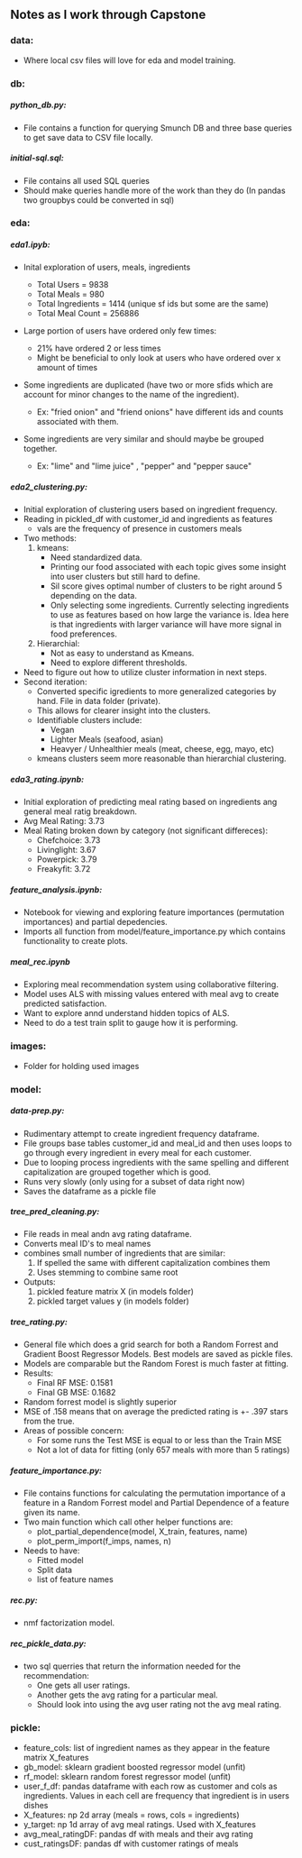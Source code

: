 ## Notes as I work through Capstone


### data:
   - Where local csv files will love for eda and model training.


### db:
##### python_db.py:
- File contains a function for querying Smunch DB and three base queries to get save data to CSV file locally.

##### initial-sql.sql:
- File contains all used SQL queries
- Should make queries handle more of the work than they do (In pandas two groupbys could be converted in sql)


### eda:
##### eda1.ipyb:
- Inital exploration of users, meals, ingredients
  - Total Users = 9838
  - Total Meals = 980
  - Total Ingredients = 1414 (unique sf ids but some are the same)
  - Total Meal Count = 256886

- Large portion of users have ordered only few times:
  - 21% have ordered 2 or less times
  - Might be beneficial to only look at users who have ordered over x amount of times

- Some ingredients are duplicated (have two or more sfids which are account for minor changes to the name of the ingredient).
  - Ex: "fried onion" and "friend onions" have different ids and counts associated with them.
- Some ingredients are very similar and should maybe be grouped together.
  - Ex: "lime" and "lime juice" , "pepper" and "pepper sauce"

##### eda2_clustering.py:
- Initial exploration of clustering users based on ingredient frequency.
- Reading in pickled_df with customer_id and ingredients as features
	- vals are the frequency of presence in customers meals
- Two methods:
	1. kmeans:
		- Need standardized data.
		- Printing our food associated with each topic gives some insight into user clusters but still hard to define.
		- Sil score gives optimal number of clusters to be right around 5 depending on the data.
		- Only selecting some ingredients. Currently selecting ingredients to use as features based on how large the variance is. Idea here is that ingredients with larger variance will have more signal in food preferences.
	2. Hierarchial:
		- Not as easy to understand as Kmeans.
		- Need to explore different thresholds.
- Need to figure out how to utilize cluster information in next steps.
- Second iteration:
	- Converted specific igredients to more generalized categories by hand. File in data folder (private).
	- This allows for clearer insight into the clusters.
	- Identifiable clusters include:
		- Vegan
		- Lighter Meals (seafood, asian)
		- Heavyer / Unhealthier meals (meat, cheese, egg, mayo, etc)
	- kmeans clusters seem more reasonable than hierarchial clustering.

##### eda3_rating.ipynb:
- Initial exploration of predicting meal rating based on ingredients ang general meal ratig breakdown.
- Avg Meal Rating: 3.73
- Meal Rating broken down by category (not significant differeces):
	- Chefchoice: 3.73
	- Livinglight: 3.67
	- Powerpick: 3.79
	- Freakyfit: 3.72

##### feature_analysis.ipynb:
- Notebook for viewing and exploring feature importances (permutation importances) and partial depedencies.
- Imports all function from model/feature_importance.py which contains functionality to create plots.

##### meal_rec.ipynb
- Exploring meal recommendation system using collaborative filtering.
- Model uses ALS with missing values entered with meal avg to create predicted satisfaction.
- Want to explore annd understand hidden topics of ALS.
- Need to do a test train split to gauge how it is performing.

### images:
- Folder for holding used images


### model:
##### data-prep.py:
- Rudimentary attempt to create ingredient frequency dataframe.
- File groups base tables customer_id and meal_id and then uses loops to go through every ingredient in every meal for each customer.
- Due to looping process ingredients with the same spelling and different capitalization are grouped together which is good.
- Runs very slowly (only using for a subset of data right now)
- Saves the dataframe as a pickle file

##### tree_pred_cleaning.py:
- File reads in meal andn avg rating dataframe.
- Converts meal ID's to meal names
- combines small number of ingredients that are similar:
	1. If spelled the same with different capitalization combines them
	2. Uses stemming to combine same root
- Outputs:
	1. pickled feature matrix X (in models folder)
	2. pickled target values y (in models folder)

##### tree_rating.py:
- General file which does a grid search for both a Random Forrest and Gradient Boost Regressor Models. Best models are saved as pickle files.
- Models are comparable but the Random Forest is much faster at fitting.
- Results:
	- Final RF MSE: 0.1581
	- Final GB MSE: 0.1682
- Random forrest model is slightly superior
- MSE of .158 means that on average the predicted rating is +- .397 stars from the true.
- Areas of possible concern:
	- For some runs the Test MSE is equal to or less than the Train MSE
	- Not a lot of data for fitting (only 657 meals with more than 5 ratings)

##### feature_importance.py:
- File contains functions for calculating the permutation importance of a feature in a Random Forrest model and Partial Dependence of a feature given its name.
- Two main function which call other helper functions are:
	- plot_partial_dependence(model, X_train, features, name)
	- plot_perm_import(f_imps, names, n)
- Needs to have:
	- Fitted model
	- Split data
	- list of feature names

##### rec.py:
- nmf factorization model.

##### rec_pickle_data.py:
- two sql querries that return the information needed for the recommendation:
	- One gets all user ratings.
	- Another gets the avg rating for a particular meal.
	- Should look into using the avg user rating not the avg meal rating.

### pickle:
* feature_cols: list of ingredient names as they appear in the feature matrix X_features
* gb_model: sklearn gradient boosted regressor model (unfit)
* rf_model: sklearn random forest regressor model (unfit)
* user_f_df: pandas dataframe with each row as customer and cols as ingredients. Values in each cell are frequency that ingredient is in users dishes
* X_features: np 2d array (meals = rows, cols = ingredients)
* y_target: np 1d array of avg meal ratings. Used with X_features
* avg_meal_ratingDF: pandas df with meals and their avg rating
* cust_ratingsDF: pandas df with customer ratings of meals





